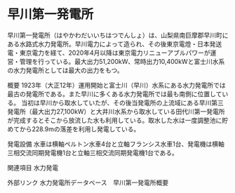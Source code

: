 # 早川第一発電所

早川第一発電所（はやかわだいいちはつでんしょ）は、山梨県南巨摩郡早川町にある水路式水力発電所。早川電力によって造られ、その後東京電燈・日本発送電・東京電力を経て、2020年4月以降は東京電力リニューアブルパワーが運営・管理を行っている。最大出力51,200kW、常時出力10,400kWと富士川水系の水力発電所としては最大の出力をもつ。

概要
1923年（大正12年）運用開始と富士川（早川）水系にある水力発電所では最古の発電所である。また早川に多くある水力発電所では最も南側に位置している。
当初は早川から取水していたが、その後当発電所の上流域にある早川第三発電所（最大出力27,100kW）と大井川水系から取水している田代川第一発電所が完成するとそこから放流した水も利用している。取水した水は一度調整池に貯めてから228.9mの落差を利用し発電している。

発電設備
水車は横軸ペルトン水車4台と立軸フランシス水車1台、発電機は横軸三相交流同期発電機1台と立軸三相交流同期発電機1台である。

関連項目
水力発電

外部リンク
水力発電所データベース　早川第一発電所概要